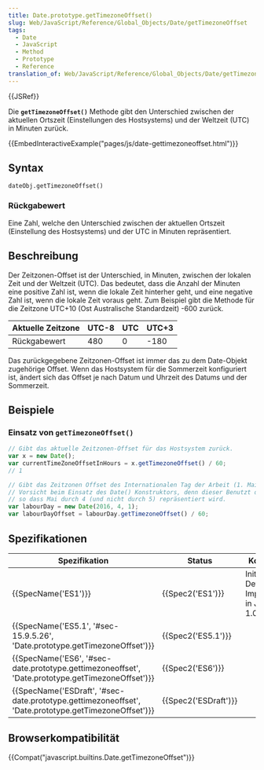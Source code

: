 ```yaml
---
title: Date.prototype.getTimezoneOffset()
slug: Web/JavaScript/Reference/Global_Objects/Date/getTimezoneOffset
tags:
  - Date
  - JavaScript
  - Method
  - Prototype
  - Reference
translation_of: Web/JavaScript/Reference/Global_Objects/Date/getTimezoneOffset
---
```

{{JSRef}}

Die **`getTimezoneOffset()`** Methode gibt den Unterschied zwischen der aktuellen Ortszeit (Einstellungen des Hostsystems) und der Weltzeit (UTC) in Minuten zurück.

{{EmbedInteractiveExample("pages/js/date-gettimezoneoffset.html")}}

## Syntax

    dateObj.getTimezoneOffset()

### Rückgabewert

Eine Zahl, welche den Unterschied zwischen der aktuellen Ortszeit (Einstellung des Hostsystems) und der UTC in Minuten repräsentiert.

## Beschreibung

Der Zeitzonen-Offset ist der Unterschied, in Minuten, zwischen der lokalen Zeit und der Weltzeit (UTC). Das bedeutet, dass die Anzahl der Minuten eine positive Zahl ist, wenn die lokale Zeit hinterher geht, und eine negative Zahl ist, wenn die lokale Zeit voraus geht. Zum Beispiel gibt die Methode für die Zeitzone UTC+10 (Ost Australische Standardzeit) -600 zurück.

| Aktuelle Zeitzone | UTC-8 | UTC | UTC+3 |
| ----------------- | ----- | --- | ----- |
| Rückgabewert      | 480   | 0   | -180  |

Das zurückgegebene Zeitzonen-Offset ist immer das zu dem Date-Objekt zugehörige Offset. Wenn das Hostsystem für die Sommerzeit konfiguriert ist, ändert sich das Offset je nach Datum und Uhrzeit des Datums und der Sommerzeit.

## Beispiele

### Einsatz von `getTimezoneOffset()`

```js
// Gibt das aktuelle Zeitzonen-Offset für das Hostsystem zurück.
var x = new Date();
var currentTimeZoneOffsetInHours = x.getTimezoneOffset() / 60;
// 1

// Gibt das Zeitzonen Offset des Internationalen Tag der Arbeit (1. Mai) in 2016 zurück.
// Vorsicht beim Einsatz des Date() Konstruktors, denn dieser Benutzt den 0-indizierten Monat
// so dass Mai durch 4 (und nicht durch 5) repräsentiert wird.
var labourDay = new Date(2016, 4, 1);
var labourDayOffset = labourDay.getTimezoneOffset() / 60;
```

## Spezifikationen

| Spezifikation                                                                                                                        | Status                       | Kommentar                                             |
| ------------------------------------------------------------------------------------------------------------------------------------ | ---------------------------- | ----------------------------------------------------- |
| {{SpecName('ES1')}}                                                                                                             | {{Spec2('ES1')}}         | Initiale Definition. Implementiert in JavaScript 1.0. |
| {{SpecName('ES5.1', '#sec-15.9.5.26', 'Date.prototype.getTimezoneOffset')}}                                 | {{Spec2('ES5.1')}}     |                                                       |
| {{SpecName('ES6', '#sec-date.prototype.gettimezoneoffset', 'Date.prototype.getTimezoneOffset')}}     | {{Spec2('ES6')}}         |                                                       |
| {{SpecName('ESDraft', '#sec-date.prototype.gettimezoneoffset', 'Date.prototype.getTimezoneOffset')}} | {{Spec2('ESDraft')}} |                                                       |

## Browserkompatibilität

{{Compat("javascript.builtins.Date.getTimezoneOffset")}}
